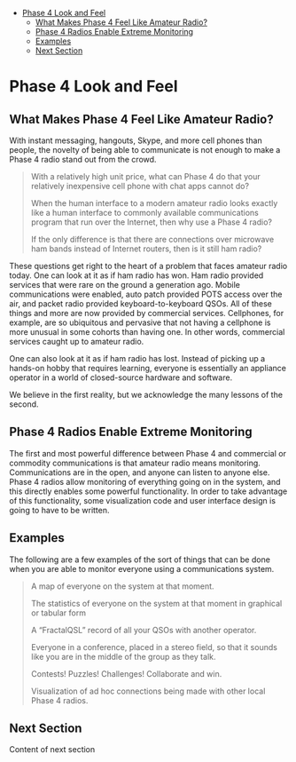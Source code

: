 -   [Phase 4 Look and Feel](#phase-4-look-and-feel)
    -   [What Makes Phase 4 Feel Like Amateur
        Radio?](#what-makes-phase-4-feel-like-amateur-radio)
    -   [Phase 4 Radios Enable Extreme
        Monitoring](#phase-4-radios-enable-extreme-monitoring)
    -   [Examples](#examples)
    -   [Next Section](#next-section)

Phase 4 Look and Feel
=====================

What Makes Phase 4 Feel Like Amateur Radio?
-------------------------------------------

With instant messaging, hangouts, Skype, and more cell phones than
people, the novelty of being able to communicate is not enough to make a
Phase 4 radio stand out from the crowd.

> With a relatively high unit price, what can Phase 4 do that your
> relatively inexpensive cell phone with chat apps cannot do?
>
> When the human interface to a modern amateur radio looks exactly like
> a human interface to commonly available communications program that
> run over the Internet, then why use a Phase 4 radio?
>
> If the only difference is that there are connections over microwave
> ham bands instead of Internet routers, then is it still ham radio?

These questions get right to the heart of a problem that faces amateur
radio today. One can look at it as if ham radio has won. Ham radio
provided services that were rare on the ground a generation ago. Mobile
communications were enabled, auto patch provided POTS access over the
air, and packet radio provided keyboard-to-keyboard QSOs. All of these
things and more are now provided by commercial services. Cellphones, for
example, are so ubiquitous and pervasive that not having a cellphone is
more unusual in some cohorts than having one. In other words, commercial
services caught up to amateur radio.

One can also look at it as if ham radio has lost. Instead of picking up
a hands-on hobby that requires learning, everyone is essentially an
appliance operator in a world of closed-source hardware and software.

We believe in the first reality, but we acknowledge the many lessons of
the second.

Phase 4 Radios Enable Extreme Monitoring
----------------------------------------

The first and most powerful difference between Phase 4 and commercial or
commodity communications is that amateur radio means monitoring.
Communications are in the open, and anyone can listen to anyone else.
Phase 4 radios allow monitoring of everything going on in the system,
and this directly enables some powerful functionality. In order to take
advantage of this functionality, some visualization code and user
interface design is going to have to be written.

Examples
--------

The following are a few examples of the sort of things that can be done
when you are able to monitor everyone using a communications system.

> A map of everyone on the system at that moment.
>
> The statistics of everyone on the system at that moment in graphical
> or tabular form
>
> A “FractalQSL” record of all your QSOs with another operator.
>
> Everyone in a conference, placed in a stereo field, so that it sounds
> like you are in the middle of the group as they talk.
>
> Contests! Puzzles! Challenges! Collaborate and win.
>
> Visualization of ad hoc connections being made with other local Phase
> 4 radios.

Next Section
------------

Content of next section
